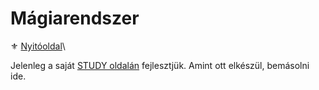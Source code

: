# Mágiarendszer

⚜️ [Nyitóoldal](start.md)\

Jelenleg a saját [STUDY oldalán](https://github.com/kaktusztea/km100/wiki/STUDY.magia.magasmagia) fejlesztjük. Amint ott elkészül, bemásolni ide.

